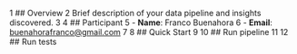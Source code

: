 1 ## Overview
2 Brief description of your data pipeline and insights discovered.
3
4 ## Participant
5 - **Name**: Franco Buenahora
6 - **Email**: buenahorafranco@gmail.com
7
8 ## Quick Start
9
10 ## Run pipeline
11
12 ## Run tests
